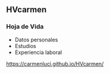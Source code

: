 ## HVcarmen
### Hoja de Vida
- Datos personales
- Estudios
- Experiencia laboral
 
 
 https://carmenluci.github.io/HVcarmen/
